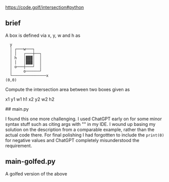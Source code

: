 https://code.golf/intersection#python

## brief

A box is defined via x, y, w and h as

```
  y
  │ ┌───w───┐
  │ │   ┌───┼──┐
  │ h   │▓▓▓│  │
  │ │   │▓▓▓│  │
  │ o───┼───┘  │
  │     o──────┘
  └───────────────x
(0,0)
```
Compute the intersection area between two boxes given as

x1 y1 w1 h1 x2 y2 w2 h2

## main.py

I found this one more challenging. I used ChatGPT early on for some minor syntax stuff such as citing args with "" in my IDE. I wound up basing my solution on the description from a comparable example, rather than the actual code there. For final polishing I had forgottten to include the `print(0)` for negative values and ChatGPT completely misunderstood the requirement.

## main-golfed.py

A golfed version of the above
